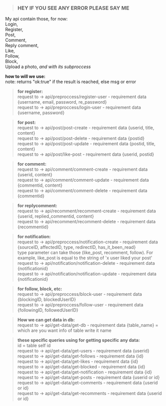 > ### HEY IF YOU SEE ANY ERROR PLEASE SAY ME

My api contain those, for now:  
Login,  
Register,  
Post,  
Comment,  
Reply comment,  
Like,  
Follow,  
Block,  
Upload a photo, _and with its subproccess_

**how to will we use:**  
note: returns "ok:true" if the result is reached, else msg or error

> **for register:**  
> request to -> api/preproccess/register-user - requirement data {username, email, password, re\_password}  
> request to -> api/preproccess/login-user - requirement data {username, password}

> **for post:**  
> request to -> api/post/post-create - requirement data {userid, title, content}  
> request to -> api/post/post-delete - requirement data {postid}  
> request to -> api/post/post-update - requirement data {postid, title, content}  
> request to -> api/post/like-post - requirement data {userid, postid}

> **for comment:**  
> request to -> api/comment/comment-create - requirement data {userid, content}  
> request to -> api/comment/comment-update - requirement data {commentid, content}  
> request to -> api/comment/comment-delete - requirement data {commentid}

> **for replycomment:**  
> request to -> api/recomment/recomment-create - requirement data {userid, replied\_commentid, content}  
> request to -> api/recomment/recomment-delete - requirement data {recommentid}

> **for notification:**  
> request to -> api/preproccess/notification-create - requirement data {sourceID, affectedID, type, redirectID, has\_it\_been\_read}  
> type parameter can take those (like\_post, recomment, follow). For example, like\_post is equal to the string of 'x user liked your post'  
> request to -> api/notification/notification-delete - requirement data {notificationid}  
> request to -> api/notification/notification-update - requirement data {notificationid}

> **for follow, block, etc:**  
> request to -> api/preproccess/block-user - requirement data {blockingID, blockedUserID}  
> request to -> api/preproccess/follow-user - requirement data {followingID, followedUserID}

> **How we can get data in db:**  
> request to -> api/get-data/get-db - requirement data {table\_name} = which are you want info of table write it name

> **these specific queries using for getting specific any data:**  
> id = table self id  
> request to -> api/get-data/get-users - requirement data {userid}  
> request to -> api/get-data/get-follows - requirement data {id}  
> request to -> api/get-data/get-likes - requirement data {id}  
> request to -> api/get-data/get-blocked - requirement data {id}  
> request to -> api/get-data/get-notification - requirement data {id}  
> request to -> api/get-data/get-posts - requirement data {userid or id}  
> request to -> api/get-data/get-comments - requirement data {userid or id}  
> request to -> api/get-data/get-recomments - requirement data {userid or id}